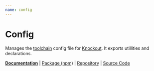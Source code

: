 ```yaml
---
name: config
---
```


# Config

<!-- @include docs/parts/packages/config/description.md-->

Manages the [toolchain] config file for [Knockout]. It exports utillities and declarations.

<!-- /include -->

<!-- @include docs/parts/package-nav.md -->

[**Documentation**](https://knuckles.elsk.dev) | [Package (npm)](https://npmjs.com/package/@knuckles/config) | [Repository](https://github.com/tscpp/knuckles) | [Source Code](https://github.com/tscpp/knuckles/tree/main/packages/config)

<!-- /include -->

<!-- @include docs/parts/reference.md -->

[TypeScript]: https://typescriptlang.org
[ESLint]: https://eslint.org
[Knockout]: https://knockoutjs.com
[toolchain]: https://knuckles.elsk.dev

<!-- /include -->
